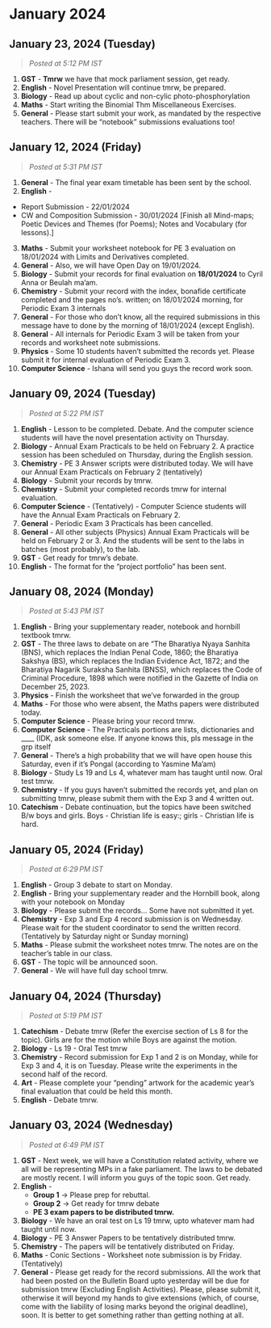 # January 2024

## January 23, 2024 (Tuesday)

> _Posted at 5:12 PM IST_

1. **GST** - **Tmrw** we have that mock parliament session, get ready.
2. **English** - Novel Presentation will continue tmrw, be prepared.
3. **Biology** - Read up about cyclic and non-cylic photo-phosphorylation
4. **Maths** - Start writing the Binomial Thm Miscellaneous Exercises.
5. **General** - Please start submit your work, as mandated by the respective teachers. There will be “notebook” submissions evaluations too!

## January 12, 2024 (Friday)

> _Posted at 5:31 PM IST_

1. **General** - The final year exam timetable has been sent by the school.
2. **English** -

* Report Submission - 22/01/2024
* CW and Composition Submission - 30/01/2024 \[Finish all Mind-maps; Poetic Devices and Themes (for Poems); Notes and Vocabulary (for lessons).]

3. **Maths** - Submit your worksheet notebook for PE 3 evaluation on 18/01/2024 with Limits and Derivatives completed.
4. **General** - Also, we will have Open Day on 19/01/2024.
5. **Biology** - Submit your records for final evaluation on **18/01/2024** to Cyril Anna or Beulah ma’am.
6. **Chemistry** - Submit your record with the index, bonafide certificate completed and the pages no’s. written; on 18/01/2024 morning, for Periodic Exam 3 internals
7. **General** - For those who don’t know, all the required submissions in this message have to done by the morning of 18/01/2024 (except English).
8. **General** - All internals for Periodic Exam 3 will be taken from your records and worksheet note submissions.
9. **Physics** - Some 10 students haven’t submitted the records yet. Please submit it for internal evaluation of Periodic Exam 3.
10. **Computer Science** - Ishana will send you guys the record work soon.

## January 09, 2024 (Tuesday)

> _Posted at 5:22 PM IST_

1. **English** - Lesson to be completed. Debate. And the computer science students will have the novel presentation activity on Thursday.
2. **Biology** - Annual Exam Practicals to be held on February 2. A practice session has been scheduled on Thursday, during the English session.
3. **Chemistry** - PE 3 Answer scripts were distributed today. We will have our Annual Exam Practicals on February 2 (tentatively)
4. **Biology** - Submit your records by tmrw.
5. **Chemistry** - Submit your completed records tmrw for internal evaluation.
6. **Computer Science** - (Tentatively) - Computer Science students will have the Annual Exam Practicals on February 2.
7. **General** - Periodic Exam 3 Practicals has been cancelled.
8. **General** - All other subjects (Physics) Annual Exam Practicals will be held on February 2 or 3. And the students will be sent to the labs in batches (most probably), to the lab.
9. **GST** - Get ready for tmrw’s debate.
10. **English** - The format for the “project portfolio” has been sent.

## January 08, 2024 (Monday)

> _Posted at 5:43 PM IST_

1. **English** - Bring your supplementary reader, notebook and hornbill textbook tmrw.
2. **GST** - The three laws to debate on are “The Bharatiya Nyaya Sanhita (BNS), which replaces the Indian Penal Code, 1860; the Bharatiya Sakshya (BS), which replaces the Indian Evidence Act, 1872; and the Bharatiya Nagarik Suraksha Sanhita (BNSS), which replaces the Code of Criminal Procedure, 1898 which were notified in the Gazette of India on December 25, 2023.
3. **Physics** - Finish the worksheet that we’ve forwarded in the group
4. **Maths** - For those who were absent, the Maths papers were distributed today.
5. **Computer Science** - Please bring your record tmrw.
6. **Computer Science** - The Practicals portions are lists, dictionaries and \_\_\_\_ (IDK, ask someone else. If anyone knows this, pls message in the grp itself
7. **General** - There’s a high probability that we will have open house this Saturday, even if it’s Pongal (according to Yasmine Ma’am)
8. **Biology** - Study Ls 19 and Ls 4, whatever mam has taught until now. Oral test tmrw.
9. **Chemistry** - If you guys haven’t submitted the records yet, and plan on submitting tmrw, please submit them with the Exp 3 and 4 written out.
10. **Catechism** - Debate continuation, but the topics have been switched B/w boys and girls. Boys - Christian life is easy:; girls - Christian life is hard.

## January 05, 2024 (Friday)

> _Posted at 6:29 PM IST_

1. **English** - Group 3 debate to start on Monday.
2. **English** - Bring your supplementary reader and the Hornbill book, along with your notebook on Monday
3. **Biology** - Please submit the records… Some have not submitted it yet.
4. **Chemistry** - Exp 3 and Exp 4 record submission is on Wednesday. Please wait for the student coordinator to send the written record. (Tentatively by Saturday night or Sunday morning)
5. **Maths** - Please submit the worksheet notes tmrw. The notes are on the teacher’s table in our class.
6. **GST** - The topic will be announced soon.
7. **General** - We will have full day school tmrw.

## January 04, 2024 (Thursday)

> _Posted at 5:19 PM IST_

1. **Catechism** - Debate tmrw (Refer the exercise section of Ls 8 for the topic). Girls are for the motion while Boys are against the motion.
2. **Biology** - Ls 19 - Oral Test tmrw
3. **Chemistry** - Record submission for Exp 1 and 2 is on Monday, while for Exp 3 and 4, it is on Tuesday. Please write the experiments in the second half of the record.
4. **Art** - Please complete your “pending” artwork for the academic year’s final evaluation that could be held this month.
5. **English** - Debate tmrw.

## January 03, 2024 (Wednesday)

> _Posted at 6:49 PM IST_

1. **GST** - Next week, we will have a Constitution related activity, where we all will be representing MPs in a fake parliament. The laws to be debated are mostly recent. I will inform you guys of the topic soon. Get ready.
2. **English** -
   * **Group 1** -> Please prep for rebuttal.
   * **Group 2** -> Get ready for tmrw debate
   * **PE 3 exam papers to be distributed tmrw.**
3. **Biology** - We have an oral test on Ls 19 tmrw, upto whatever mam had taught until now.
4. **Biology** - PE 3 Answer Papers to be tentatively distributed tmrw.
5. **Chemistry** - The papers will be tentatively distributed on Friday.
6. **Maths** - Conic Sections - Worksheet note submission is by Friday. (Tentatively)
7. **General** - Please get ready for the record submissions. All the work that had been posted on the Bulletin Board upto yesterday will be due for submission tmrw (Excluding English Activities). Please, please submit it, otherwise it will beyond my hands to give extensions (which, of course, come with the liability of losing marks beyond the original deadline), soon. It is better to get something rather than getting nothing at all.

